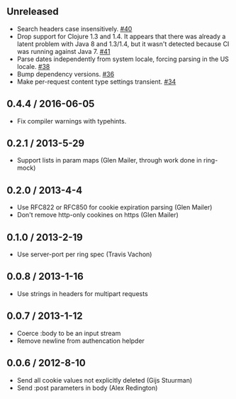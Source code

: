 ## Unreleased

* Search headers case insensitively. [#40](https://github.com/xeqi/peridot/pull/40)
* Drop support for Clojure 1.3 and 1.4. It appears that there was already a latent problem with Java 8 and 1.3/1.4, but it wasn't detected because CI was running against Java 7. [#41](https://github.com/xeqi/peridot/pull/41)
* Parse dates independently from system locale, forcing parsing in the US locale. [#38](https://github.com/xeqi/peridot/pull/38)
* Bump dependency versions. [#36](https://github.com/xeqi/peridot/pull/36)
* Make per-request content type settings transient. [#34](https://github.com/xeqi/peridot/pull/34)

## 0.4.4 / 2016-06-05

* Fix compiler warnings with typehints.

## 0.2.1 / 2013-5-29

* Support lists in param maps (Glen Mailer, through work done in ring-mock)

## 0.2.0 / 2013-4-4

* Use RFC822 or RFC850 for cookie expiration parsing (Glen Mailer)
* Don't remove http-only cookines on https (Glen Mailer)

## 0.1.0 / 2013-2-19

* Use server-port per ring spec (Travis Vachon)

## 0.0.8 / 2013-1-16

* Use strings in headers for multipart requests

## 0.0.7 / 2013-1-12

* Coerce :body to be an input stream
* Remove newline from authencation helpder

## 0.0.6 / 2012-8-10

* Send all cookie values not explicitly deleted (Gijs Stuurman)
* Send :post parameters in body (Alex Redington)
